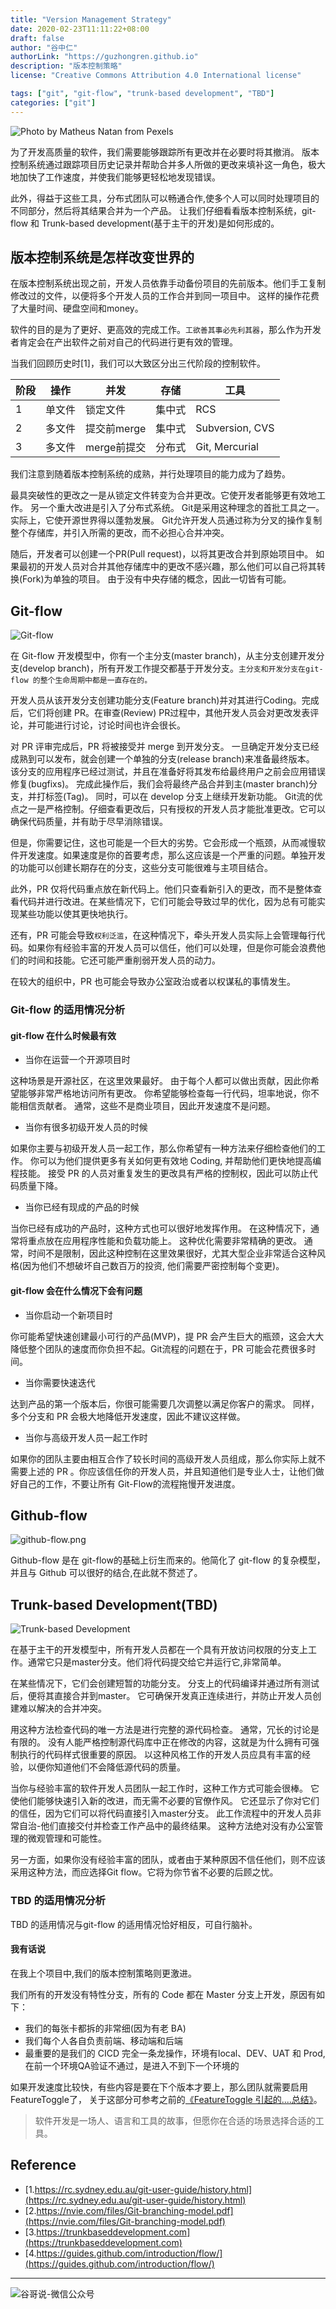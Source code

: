 ```yaml
---
title: "Version Management Strategy"
date: 2020-02-23T11:11:22+08:00
draft: false
author: "谷中仁"
authorLink: "https://guzhongren.github.io"
description: "版本控制策略"
license: "Creative Commons Attribution 4.0 International license"

tags: ["git", "git-flow", "trunk-based development", "TBD"]
categories: ["git"]
---
```


![Photo by Matheus Natan from Pexels](https://yqfile.alicdn.com/3b84530723a76268f2a99d3b65b3a354e87fe309.jpeg)

为了开发高质量的软件，我们需要能够跟踪所有更改并在必要时将其撤消。 版本控制系统通过跟踪项目历史记录并帮助合并多人所做的更改来填补这一角色，极大地加快了工作速度，并使我们能够更轻松地发现错误。

此外，得益于这些工具，分布式团队可以畅通合作,使多个人可以同时处理项目的不同部分，然后将其结果合并为一个产品。 让我们仔细看看版本控制系统，git-flow 和 Trunk-based development(基于主干的开发)是如何形成的。

## 版本控制系统是怎样改变世界的

在版本控制系统出现之前，开发人员依靠手动备份项目的先前版本。他们手工复制修改过的文件，以便将多个开发人员的工作合并到同一项目中。
这样的操作花费了大量时间、硬盘空间和money。

软件的目的是为了更好、更高效的完成工作。`工欲善其事必先利其器`，那么作为开发者肯定会在产出软件之前对自己的代码进行更有效的管理。

当我们回顾历史时[1]，我们可以大致区分出三代阶段的控制软件。

|阶段|操作|并发|存储|工具|
|--|--|--|--|--|
|1|	单文件	|锁定文件	|集中式	|RCS|
|2|	多文件	|提交前merge	|集中式	|Subversion, CVS|
|3|	多文件	|merge前提交	|分布式	|Git, Mercurial|

我们注意到随着版本控制系统的成熟，并行处理项目的能力成为了趋势。

最具突破性的更改之一是从锁定文件转变为合并更改。它使开发者能够更有效地工作。
另一个重大改进是引入了分布式系统。 Git是采用这种理念的首批工具之一。 实际上，它使开源世界得以蓬勃发展。 Git允许开发人员通过称为分叉的操作复制整个存储库，并引入所需的更改，而不必担心合并冲突。

随后，开发者可以创建一个PR(Pull request)，以将其更改合并到原始项目中。 如果最初的开发人员对合并其他存储库中的更改不感兴趣，那么他们可以自己将其转换(Fork)为单独的项目。 由于没有中央存储的概念，因此一切皆有可能。

## Git-flow

![Git-flow](https://i.loli.net/2020/02/23/evmkayH8PSZfoCl.png)

在 Git-flow 开发模型中，你有一个主分支(master branch)，从主分支创建开发分支(develop branch)，所有开发工作提交都基于开发分支。`主分支和开发分支在git-flow 的整个生命周期中都是一直存在的。`

开发人员从该开发分支创建功能分支(Feature branch)并对其进行Coding。完成后，它们将创建 PR。在审查(Review) PR过程中，其他开发人员会对更改发表评论，并可能进行讨论，讨论时间也许会很长。

对 PR 评审完成后，PR 将被接受并 merge 到开发分支。 一旦确定开发分支已经成熟到可以发布，就会创建一个单独的分支(release branch)来准备最终版本。 该分支的应用程序已经过测试，并且在准备好将其发布给最终用户之前会应用错误修复(bugfixs)。 完成此操作后，我们会将最终产品合并到主(master branch)分支，并打标签(Tag)。 同时，可以在 develop 分支上继续开发新功能。
Git流的优点之一是严格控制。仔细查看更改后，只有授权的开发人员才能批准更改。它可以确保代码质量，并有助于尽早消除错误。

但是，你需要记住，这也可能是一个巨大的劣势。它会形成一个瓶颈，从而减慢软件开发速度。如果速度是你的首要考虑，那么这应该是一个严重的问题。单独开发的功能可以创建长期存在的分支，这些分支可能很难与主项目结合。

此外，PR 仅将代码重点放在新代码上。他们只查看新引入的更改，而不是整体查看代码并进行改进。在某些情况下，它们可能会导致过早的优化，因为总有可能实现某些功能以使其更快地执行。

还有，PR 可能会导致`权利泛滥`，在这种情况下，牵头开发人员实际上会管理每行代码。如果你有经验丰富的开发人员可以信任，他们可以处理，但是你可能会浪费他们的时间和技能。它还可能严重削弱开发人员的动力。

在较大的组织中，PR 也可能会导致办公室政治或者以权谋私的事情发生。

### Git-flow 的适用情况分析

#### git-flow 在什么时候最有效

* 当你在运营一个开源项目时

这种场景是开源社区，在这里效果最好。 由于每个人都可以做出贡献，因此你希望能够非常严格地访问所有更改。 你希望能够检查每一行代码，坦率地说，你不能相信贡献者。 通常，这些不是商业项目，因此开发速度不是问题。

* 当你有很多初级开发人员的时候

如果你主要与初级开发人员一起工作，那么你希望有一种方法来仔细检查他们的工作。 你可以为他们提供更多有关如何更有效地 Coding, 并帮助他们更快地提高编程技能。 接受 PR 的人员对重复发生的更改具有严格的控制权，因此可以防止代码质量下降。

* 当你已经有现成的产品的时候

当你已经有成功的产品时，这种方式也可以很好地发挥作用。 在这种情况下，通常将重点放在应用程序性能和负载功能上。 这种优化需要非常精确的更改。 通常，时间不是限制，因此这种控制在这里效果很好，尤其大型企业非常适合这种风格(因为他们不想破坏自己数百万的投资, 他们需要严密控制每个变更)。

#### git-flow 会在什么情况下会有问题

* 当你启动一个新项目时

你可能希望快速创建最小可行的产品(MVP)，提 PR 会产生巨大的瓶颈，这会大大降低整个团队的速度而你负担不起。Git流程的问题在于，PR 可能会花费很多时间。

* 当你需要快速迭代

达到产品的第一个版本后，你很可能需要几次调整以满足你客户的需求。 同样，多个分支和 PR 会极大地降低开发速度，因此不建议这样做。

* 当你与高级开发人员一起工作时

如果你的团队主要由相互合作了较长时间的高级开发人员组成，那么你实际上就不需要上述的 PR 。你应该信任你的开发人员，并且知道他们是专业人士，让他们做好自己的工作，不要让所有 Git-Flow的流程拖慢开发进度。

## Github-flow

![github-flow.png](https://i.loli.net/2020/02/23/obvq1wuliJNczU9.png)

Github-flow 是在 git-flow的基础上衍生而来的。他简化了 git-flow 的复杂模型，并且与 Github 可以很好的结合,在此就不赘述了。

## Trunk-based Development(TBD)

![Trunk-based Development](https://i.loli.net/2020/02/23/5JeLIEG2uxNokS4.png)

在基于主干的开发模型中，所有开发人员都在一个具有开放访问权限的分支上工作。通常它只是master分支。他们将代码提交给它并运行它,非常简单。

在某些情况下，它们会创建短暂的功能分支。 分支上的代码编译并通过所有测试后，便将其直接合并到master。 它可确保开发真正连续进行，并防止开发人员创建难以解决的合并冲突。

用这种方法检查代码的唯一方法是进行完整的源代码检查。 通常，冗长的讨论是有限的。 没有人能严格控制源代码库中正在修改的内容，这就是为什么拥有可强制执行的代码样式很重要的原因。 以这种风格工作的开发人员应具有丰富的经验，以便你知道他们不会降低源代码的质量。

当你与经验丰富的软件开发人员团队一起工作时，这种工作方式可能会很棒。 它使他们能够快速引入新的改进，而无需不必要的官僚作风。 它还显示了你对它们的信任，因为它们可以将代码直接引入master分支。 此工作流程中的开发人员非常自治-他们直接交付并检查工作产品中的最终结果。 这种方法绝对没有办公室管理的微观管理和可能性。

另一方面，如果你没有经验丰富的团队，或者由于某种原因不信任他们，则不应该采用这种方法，而应选择Git flow。它将为你节省不必要的后顾之忧。

### TBD 的适用情况分析

TBD 的适用情况与git-flow 的适用情况恰好相反，可自行脑补。

#### 我有话说

在我上个项目中,我们的版本控制策略则更激进。

我们所有的开发没有特性分支，所有的 Code 都在 Master 分支上开发，原因有如下：
  * 我们的每张卡都拆的非常细(因为有老 BA)
  * 我们每个人各自负责前端、移动端和后端
  * 最重要的是我们的 CICD 完全一条龙操作，环境有local、DEV、UAT 和 Prod, 在前一个环境QA验证不通过，是进入不到下一个环境的

如果开发速度比较快，有些内容是要在下个版本才要上，那么团队就需要启用FeatureToggle了， 关于这部分可参考之前的[《FeatureToggle 引起的....总结》](https://yq.aliyun.com/articles/727991?spm=a2c4e.11155435.0.0.152d3312ob5mmL)。
> 软件开发是一场人、语言和工具的故事，但愿你在合适的场景选择合适的工具。


## Reference

* [1.https://rc.sydney.edu.au/git-user-guide/history.html](https://rc.sydney.edu.au/git-user-guide/history.html)
* [2.https://nvie.com/files/Git-branching-model.pdf](https://nvie.com/files/Git-branching-model.pdf)
* [3.https://trunkbaseddevelopment.com](https://trunkbaseddevelopment.com)
* [4.https://guides.github.com/introduction/flow/](https://guides.github.com/introduction/flow/)

----
![谷哥说-微信公众号](https://ftp.bmp.ovh/imgs/2020/02/b7282c60d4d581ad.png)